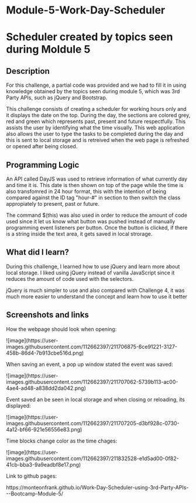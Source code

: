# Module-5-Work-Day-Scheduler
<h1>Scheduler created by topics seen during Moldule 5</h1>

<h2><strong>Description</strong></h2>

<p>For this challenge, a partial code was provided and we had to fill it in using knowledge obtained by the topics seen during module 5, which was 3rd Party APIs, such as jQuery and Bootstrap.</p> 
  
<p>This challenge consists of creating a scheduler for working hours only and it displays the date on the top. During the day, the sections are colored grey, red and green which represents past, present and future respectfully. This assists the user by identifying what the time visually. This web application also allows the user to type the tasks to be completed during the day and this is sent to local storage and is retreived when the web page is refreshed or opened after being closed.</p>
 
<h2><strong>Programming Logic</strong></h2>
<p>An API called DayJS was used to retrieve information of what currently day and time it is. This date is then shown on top of the page while the time is also transfomred in 24 hour format, this with the intention of being compared against the ID tag "hour-#" in section to then switch the class appropiately to present, past or future.</p>
  
<p>The command $(this) was also used in order to reduce the amount of code used since it let us know what button was pushed instead of manually programming event listeners per button. Once the button is clicked, if there is a string inside the text area, it gets saved in local strorage.</p>


<h2><strong>What did I learn?</strong></h2>
<p>During this challenge, I learned how to use jQuery and learn more about local storage. I liked using jQuery instead of vanilla JavaScript since it reduces the amount of code used with the selectors. 

jQuery is much simpler to use and also compared with Challenge 4, it was much more easier to understand the concept and learn how to use it better</p>

<h2><strong>Screenshots and links</strong></h2>
<p>How the webpage should look when opening:</p>
<p>![image](https://user-images.githubusercontent.com/112662397/211706875-6ce91221-3127-458b-86d4-7b913cbe516d.png)</p>

<p>When saving an event, a pop up window stated the event was saved:</p>
<p>![image](https://user-images.githubusercontent.com/112662397/211707062-5739b113-ac00-4ae4-ad48-a838dd2da042.png)</p>

<p>Event saved an be seen in local storage and when closing or reloading, its displayed:</p>
<p>![image](https://user-images.githubusercontent.com/112662397/211707205-d3bf928c-0730-4a12-bf66-921e56556e83.png)</p>

<p>Time blocks change color as the time chages:</p>
<p>![image](https://user-images.githubusercontent.com/112662397/211832528-e1d5ad00-0f82-41cb-bba3-9a9eadbf8e17.png)</p>

<p>Link to github pages:</p>
<p>https://monteonfrank.github.io/Work-Day-Scheduler-using-3rd-Party-APIs---Bootcamp-Module-5/</p>

